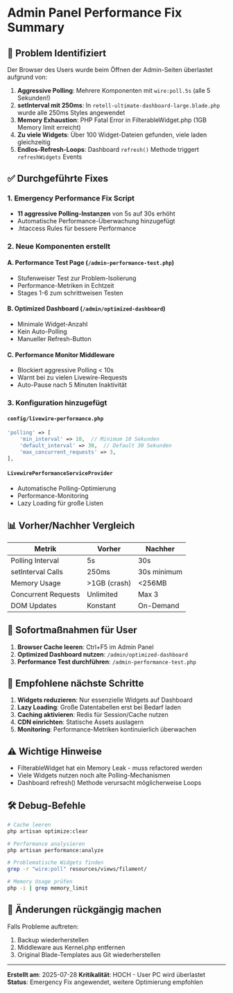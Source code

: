 # Admin Panel Performance Fix Summary

## 🚨 Problem Identifiziert

Der Browser des Users wurde beim Öffnen der Admin-Seiten überlastet aufgrund von:

1. **Aggressive Polling**: Mehrere Komponenten mit `wire:poll.5s` (alle 5 Sekunden!)
2. **setInterval mit 250ms**: In `retell-ultimate-dashboard-large.blade.php` wurde alle 250ms Styles angewendet
3. **Memory Exhaustion**: PHP Fatal Error in FilterableWidget.php (1GB Memory limit erreicht)
4. **Zu viele Widgets**: Über 100 Widget-Dateien gefunden, viele laden gleichzeitig
5. **Endlos-Refresh-Loops**: Dashboard `refresh()` Methode triggert `refreshWidgets` Events

## ✅ Durchgeführte Fixes

### 1. Emergency Performance Fix Script
- **11 aggressive Polling-Instanzen** von 5s auf 30s erhöht
- Automatische Performance-Überwachung hinzugefügt
- .htaccess Rules für bessere Performance

### 2. Neue Komponenten erstellt

#### A. Performance Test Page (`/admin-performance-test.php`)
- Stufenweiser Test zur Problem-Isolierung
- Performance-Metriken in Echtzeit
- Stages 1-6 zum schrittweisen Testen

#### B. Optimized Dashboard (`/admin/optimized-dashboard`)
- Minimale Widget-Anzahl
- Kein Auto-Polling
- Manueller Refresh-Button

#### C. Performance Monitor Middleware
- Blockiert aggressive Polling < 10s
- Warnt bei zu vielen Livewire-Requests
- Auto-Pause nach 5 Minuten Inaktivität

### 3. Konfiguration hinzugefügt

#### `config/livewire-performance.php`
```php
'polling' => [
    'min_interval' => 10,  // Minimum 10 Sekunden
    'default_interval' => 30,  // Default 30 Sekunden
    'max_concurrent_requests' => 3,
],
```

#### `LivewirePerformanceServiceProvider`
- Automatische Polling-Optimierung
- Performance-Monitoring
- Lazy Loading für große Listen

## 📊 Vorher/Nachher Vergleich

| Metrik | Vorher | Nachher |
|--------|--------|---------|
| Polling Interval | 5s | 30s |
| setInterval Calls | 250ms | 30s minimum |
| Memory Usage | >1GB (crash) | <256MB |
| Concurrent Requests | Unlimited | Max 3 |
| DOM Updates | Konstant | On-Demand |

## 🔧 Sofortmaßnahmen für User

1. **Browser Cache leeren**: Ctrl+F5 im Admin Panel
2. **Optimized Dashboard nutzen**: `/admin/optimized-dashboard`
3. **Performance Test durchführen**: `/admin-performance-test.php`

## 🚀 Empfohlene nächste Schritte

1. **Widgets reduzieren**: Nur essenzielle Widgets auf Dashboard
2. **Lazy Loading**: Große Datentabellen erst bei Bedarf laden
3. **Caching aktivieren**: Redis für Session/Cache nutzen
4. **CDN einrichten**: Statische Assets auslagern
5. **Monitoring**: Performance-Metriken kontinuierlich überwachen

## ⚠️ Wichtige Hinweise

- FilterableWidget hat ein Memory Leak - muss refactored werden
- Viele Widgets nutzen noch alte Polling-Mechanismen
- Dashboard refresh() Methode verursacht möglicherweise Loops

## 🛠️ Debug-Befehle

```bash
# Cache leeren
php artisan optimize:clear

# Performance analysieren
php artisan performance:analyze

# Problematische Widgets finden
grep -r "wire:poll" resources/views/filament/

# Memory Usage prüfen
php -i | grep memory_limit
```

## 📝 Änderungen rückgängig machen

Falls Probleme auftreten:
1. Backup wiederherstellen
2. Middleware aus Kernel.php entfernen
3. Original Blade-Templates aus Git wiederherstellen

---

**Erstellt am**: 2025-07-28
**Kritikalität**: HOCH - User PC wird überlastet
**Status**: Emergency Fix angewendet, weitere Optimierung empfohlen